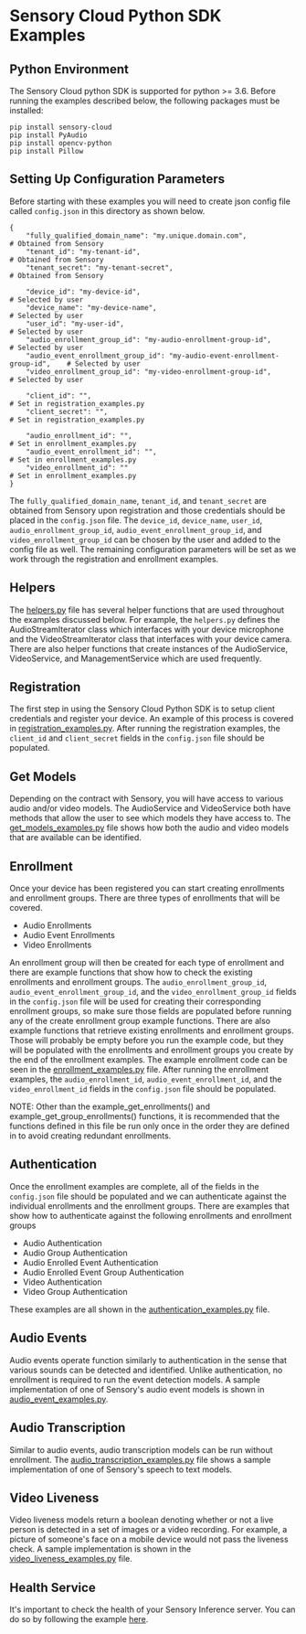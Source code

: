 # Sensory Cloud Python SDK Examples

## Python Environment
The Sensory Cloud python SDK is supported for python >= 3.6.  Before running the examples described below, the following packages must be
installed:

```
pip install sensory-cloud
pip install PyAudio
pip install opencv-python
pip install Pillow
```

## Setting Up Configuration Parameters
Before starting with these examples you will need to create json config file called `config.json`  in this directory as shown below.

```
{
    "fully_qualified_domain_name": "my.unique.domain.com",                      # Obtained from Sensory
    "tenant_id": "my-tenant-id",                                                # Obtained from Sensory
    "tenant_secret": "my-tenant-secret",                                        # Obtained from Sensory

    "device_id": "my-device-id",                                                # Selected by user
    "device_name": "my-device-name",                                            # Selected by user
    "user_id": "my-user-id",                                                    # Selected by user
    "audio_enrollment_group_id": "my-audio-enrollment-group-id",                # Selected by user
    "audio_event_enrollment_group_id": "my-audio-event-enrollment-group-id",    # Selected by user
    "video_enrollment_group_id": "my-video-enrollment-group-id",                # Selected by user

    "client_id": "",                                                            # Set in registration_examples.py
    "client_secret": "",                                                        # Set in registration_examples.py

    "audio_enrollment_id": "",                                                  # Set in enrollment_examples.py
    "audio_event_enrollment_id": "",                                            # Set in enrollment_examples.py
    "video_enrollment_id": ""                                                   # Set in enrollment_examples.py
}
```

The `fully_qualified_domain_name`, `tenant_id`, and `tenant_secret` are obtained from Sensory upon registration and those credentials should
be placed in the `config.json` file.  The `device_id`, `device_name`, `user_id`, `audio_enrollment_group_id`, `audio_event_enrollment_group_id`, 
and `video_enrollment_group_id` can be chosen by the user and added to the config file as well.  The remaining configuration parameters 
will be set as we work through the registration and enrollment examples.

## Helpers
The [helpers.py](helpers.py) file has several helper functions that are used throughout the examples discussed below.  For example,
the `helpers.py` defines the AudioStreamIterator class which interfaces with your device microphone and the VideoStreamIterator class that
interfaces with your device camera.  There are also helper functions that create instances of the AudioService, VideoService, and ManagementService
which are used frequently.

## Registration
The first step in using the Sensory Cloud Python SDK is to setup client credentials and register your device.  An example of this process is covered
in [registration_examples.py](registration_examples.py).  After running the registration examples, the `client_id` and `client_secret` fields in
the `config.json` file should be populated.

## Get Models
Depending on the contract with Sensory, you will have access to various audio and/or video models.  The AudioService and VideoService both have
methods that allow the user to see which models they have access to.  The [get_models_examples.py](get_models_examples.py) file shows how both
the audio and video models that are available can be identified.

## Enrollment
Once your device has been registered you can start creating enrollments and enrollment groups.  There are three types of enrollments that will be 
covered.

- Audio Enrollments
- Audio Event Enrollments
- Video Enrollments

An enrollment group will then be created for each type of enrollment and there are example functions that show how to check the existing enrollments and enrollment groups. 
The `audio_enrollment_group_id`, `audio_event_enrollment_group_id`, and the `video_enrollment_group_id` fields in the `config.json` file will be used for creating their
corresponding enrollment groups, so make sure those fields are populated before running any of the create enrollment group example functions.  There are also example functions
that retrieve existing enrollments and enrollment groups.  Those will probably be empty before you run the example code, but they will be populated with the enrollments and 
enrollment groups you create by the end of the enrollment examples. The example enrollment code can be seen in the [enrollment_examples.py](enrollment_examples.py) file.
After running the enrollment examples, the `audio_enrollment_id`, `audio_event_enrollment_id`, and the `video_enrollment_id` fields in the `config.json` file should be populated.

NOTE: Other than the example_get_enrollments() and example_get_group_enrollments() functions, it is recommended that the functions defined in this file be run only once in the order 
they are defined in to avoid creating redundant enrollments.

## Authentication
Once the enrollment examples are complete, all of the fields in the `config.json` file should be populated and we can authenticate against the individual enrollments and
the enrollment groups.  There are examples that show how to authenticate against the following enrollments and enrollment groups

- Audio Authentication
- Audio Group Authentication
- Audio Enrolled Event Authentication
- Audio Enrolled Event Group Authentication
- Video Authentication
- Video Group Authentication

These examples are all shown in the [authentication_examples.py](authentication_examples.py) file.

## Audio Events
Audio events operate function similarly to authentication in the sense that various sounds can be detected and identified.  Unlike authentication,
no enrollment is required to run the event detection models.  A sample implementation of one of Sensory's audio event models is shown in 
[audio_event_examples.py](audio_event_examples.py).

## Audio Transcription
Similar to audio events, audio transcription models can be run without enrollment.  The [audio_transcription_examples.py](audio_transcription_examples.py)
file shows a sample implementation of one of Sensory's speech to text models.

## Video Liveness
Video liveness models return a boolean denoting whether or not a live person is detected in a set of images or a video recording.  For example,
a picture of someone's face on a mobile device would not pass the liveness check.  A sample implementation is shown in the [video_liveness_examples.py](video_liveness_examples.py)
file.  

## Health Service
It's important to check the health of your Sensory Inference server. You can do so by following the example [here](health_service_examples.py).